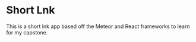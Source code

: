 # Short Lnk

This is a short lnk app based off the Meteor and React frameworks to learn for my capstone.


